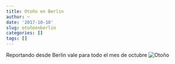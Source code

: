 ```yaml
---
title: Otoño en Berlin
author: ~
date: '2017-10-10'
slug: otoñoenberlin
categories: []
tags: []
---
```


Reportando desde Berlin vale para todo el mes de octubre
![Otoño](https://media.giphy.com/media/P3ELPTNgnAyCQ/giphy.gif)
